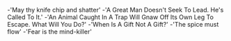 -'May thy knife chip and shatter'
-'A Great Man Doesn't Seek To Lead. He's Called To It.'
-'An Animal Caught In A Trap Will Gnaw Off Its Own Leg To Escape. What Will You Do?'
-'When Is A Gift Not A Gift?'
-'The spice must flow'
-'Fear is the mind-killer'

